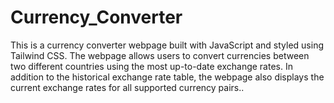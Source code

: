 # Currency_Converter
This is a currency converter webpage built with JavaScript and styled using Tailwind CSS. The webpage allows users to convert currencies between two different countries using the most up-to-date exchange rates. 
In addition to the historical exchange rate table, the webpage also displays the current exchange rates for all supported currency pairs..
